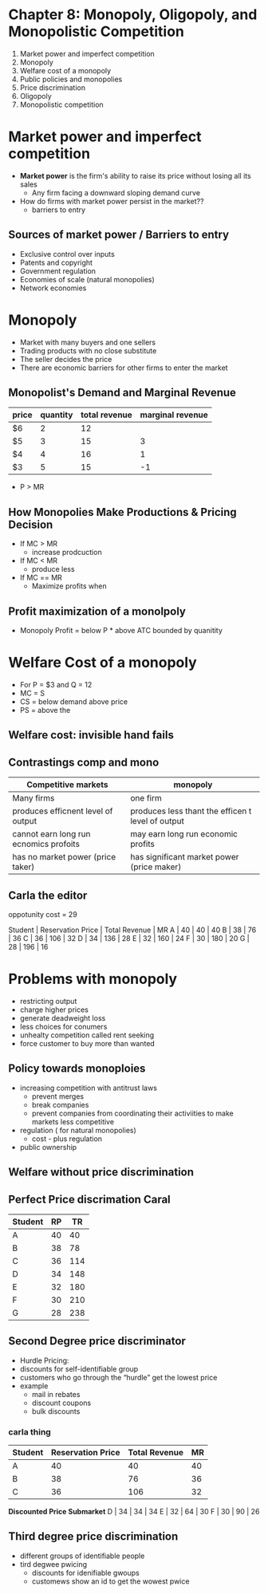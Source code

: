 # Chapter 8: Monopoly, Oligopoly, and Monopolistic Competition
1. Market power and imperfect competition
2. Monopoly
3. Welfare cost of a monopoly
4. Public policies and monopolies
5. Price discrimination
6. Oligopoly 
7. Monopolistic competition

# Market power and imperfect competition

- **Market power** is the firm's ability to raise its price without
losing all its sales
  - Any firm facing a downward sloping demand curve
- How do firms with market power persist in the market??
  - barriers to entry

## Sources of market power / Barriers to entry
- Exclusive control over inputs
- Patents and copyright
- Government regulation
- Economies of scale (natural monopolies) 
- Network economies

# Monopoly
- Market with many buyers and one sellers
- Trading products with no close substitute
- The seller decides the price
- There are economic barriers for other firms to enter the market

## Monopolist's Demand and Marginal Revenue

price | quantity | total revenue | marginal revenue
--- | --- | --- | ---
$6 | 2 | 12 | 
$5 | 3 | 15 | 3
$4 | 4 | 16 | 1
$3 | 5 | 15 | -1

- P > MR

## How Monopolies Make Productions & Pricing Decision

- If MC > MR
  - increase prodcuction
- If MC < MR
  - produce less
- If MC == MR
  - Maximize profits when

## Profit maximization of a monolpoly
- Monopoly Profit = below P * above ATC bounded by quanitity

# Welfare Cost of a monopoly
- For P = $3 and Q = 12
- MC = S
- CS = below demand above price
- PS = above the 

## Welfare cost: invisible hand fails

## Contrastings comp and mono

Competitive markets | monopoly
--- | ---
Many firms | one firm
produces efficnent level of output | produces less thant the efficen t level of output
cannot earn long run ecnomics profoits | may earn long run economic profits
has no market power (price taker) | has significant market power (price maker)

## Carla the editor

oppotunity cost = 29

Student | Reservation Price | Total Revenue | MR
A | 40 | 40 | 40
B | 38 | 76 | 36
C | 36 | 106 | 32
D | 34 | 136 | 28
E | 32 | 160 | 24
F | 30 | 180 | 20
G | 28 | 196 | 16

# Problems with monopoly
- restricting output
- charge higher prices
- generate deadweight loss
- less choices for conumers
- unhealty competition called rent seeking
- force customer to buy more than wanted

## Policy towards monoploies
- increasing competition with antitrust laws
  - prevent merges
  - break companies
  - prevent companies from coordinating their activiities to make markets less competitive
- regulation ( for natural monopolies)
  - cost - plus regulation
- public ownership

## Welfare without price discrimination

## Perfect Price discrimation Caral

Student | RP | TR
--- | --- | ---
A | 40 | 40
B | 38 | 78
C | 36 | 114
D | 34 | 148
E | 32 | 180
F | 30 | 210
G | 28 | 238

## Second Degree price discriminator
- Hurdle Pricing:
- discounts for self-identifiable group
- customers who go through the “hurdle” get the lowest 
price
- example 
  - mail in rebates
  - discount coupons
  - bulk discounts

### carla thing

Student | Reservation Price | Total Revenue | MR
--- | --- | --- | ---
A | 40 | 40 | 40
B | 38 | 76 | 36
C | 36 | 106 | 32
**Discounted Price Submarket** 
D | 34 | 34 | 34
E | 32 | 64 | 30
F | 30 | 90 | 26

## Third degree price discrimination
- different groups of identifiable people
- tird degwee pwicing
  - discounts for idenifiable gwoups
  - customews show an id to get the wowest pwice
